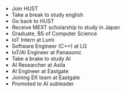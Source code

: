 - Join HUST
- Take a break to study english
- Go back to HUST
- Receive MEXT scholarship to study in Japan
- Graduate, BS of Computer Science
- IoT Intern at Lumi
- Software Engineer (C++) at LG
- IoT/AI Engineer at Panasonic
- Take a brake to study AI
- AI Researcher at Asila
- AI Engineer at Eastgate
- Joining EK team at Eastgate
- Promoted to AI subleader